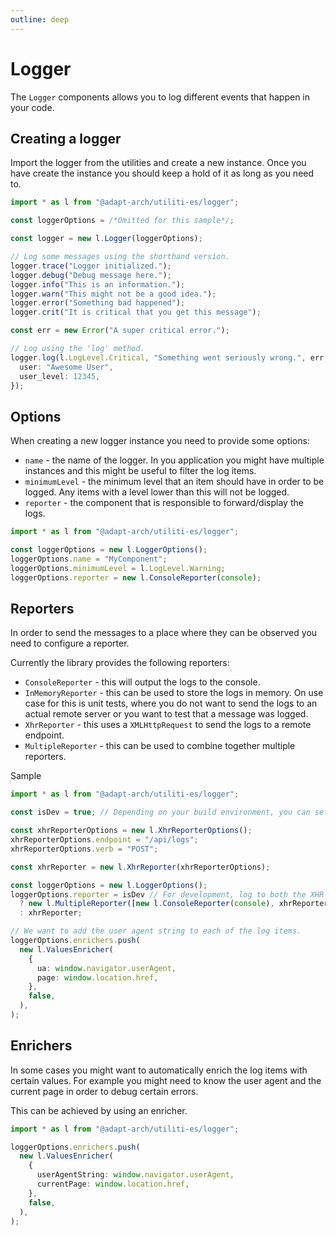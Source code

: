 ```yaml
---
outline: deep
---
```


# Logger

The `Logger` components allows you to log different events that happen in your code.

## Creating a logger

Import the logger from the utilities and create a new instance. Once you have create the instance you should keep a hold of it as long as you need to.

``` ts
import * as l from "@adapt-arch/utiliti-es/logger";

const loggerOptions = /*Omitted for this sample*/;

const logger = new l.Logger(loggerOptions);

// Log some messages using the shorthand version.
logger.trace("Logger initialized.");
logger.debug("Debug message here.");
logger.info("This is an information.");
logger.warn("This might not be a good idea.");
logger.error("Something bad happened");
logger.crit("It is critical that you get this message");

const err = new Error("A super critical error.");

// Log using the 'log' method.
logger.log(l.LogLevel.Critical, "Something went seriously wrong.", err, {
  user: "Awesome User",
  user_level: 12345,
});

```


## Options

When creating a new logger instance you need to provide some options:
* `name` - the name of the logger. In you application you might have multiple instances and this might be useful to filter the log items.
* `minimumLevel` - the minimum level that an item should have in order to be logged. Any items with a level lower than this will not be logged.
* `reporter` - the component that is responsible to forward/display the logs.

``` ts
import * as l from "@adapt-arch/utiliti-es/logger";

const loggerOptions = new l.LoggerOptions();
loggerOptions.name = "MyComponent";
loggerOptions.minimumLevel = l.LogLevel.Warning;
loggerOptions.reporter = new l.ConsoleReporter(console);
```


## Reporters

In order to send the messages to a place where they can be observed you need to configure a reporter.

Currently the library provides the following reporters:
* `ConsoleReporter` - this will output the logs to the console.
* `InMemoryReporter` - this can be used to store the logs in memory. On use case for this is unit tests, where you do not want to send the logs to an actual remote server or you want to test that a message was logged.
* `XhrReporter` - this uses a `XMLHttpRequest` to send the logs to a remote endpoint.
* `MultipleReporter` - this can be used to combine together multiple reporters.

Sample
``` ts
import * as l from "@adapt-arch/utiliti-es/logger";

const isDev = true; // Depending on your build environment, you can set this to the appropriate value

const xhrReporterOptions = new l.XhrReporterOptions();
xhrReporterOptions.endpoint = "/api/logs";
xhrReporterOptions.verb = "POST";

const xhrReporter = new l.XhrReporter(xhrReporterOptions);

const loggerOptions = new l.LoggerOptions();
loggerOptions.reporter = isDev // For development, log to both the XHR endpoint and the console
  ? new l.MultipleReporter([new l.ConsoleReporter(console), xhrReporter])
  : xhrReporter;

// We want to add the user agent string to each of the log items.
loggerOptions.enrichers.push(
  new l.ValuesEnricher(
    {
      ua: window.navigator.userAgent,
      page: window.location.href,
    },
    false,
  ),
);
```

## Enrichers

In some cases you might want to automatically enrich the log items with certain values. For example you might need to know the user agent and the current page in order to debug certain errors.

This can be achieved by using an enricher.

``` ts
import * as l from "@adapt-arch/utiliti-es/logger";

loggerOptions.enrichers.push(
  new l.ValuesEnricher(
    {
      userAgentString: window.navigator.userAgent,
      currentPage: window.location.href,
    },
    false,
  ),
);
```
